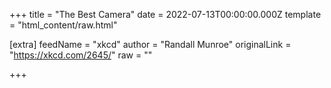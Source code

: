 
+++
title = "The Best Camera"
date = 2022-07-13T00:00:00.000Z
template = "html_content/raw.html"

[extra]
feedName = "xkcd"
author = "Randall Munroe"
originalLink = "https://xkcd.com/2645/"
raw = ""

+++

